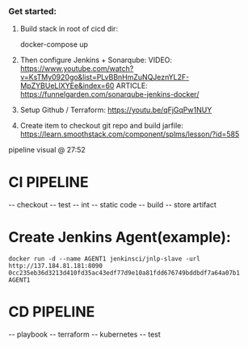 ### Get started:
1. Build stack in root of cicd dir:

    docker-compose up

2. Then configure Jenkins + Sonarqube:
VIDEO:
https://www.youtube.com/watch?v=KsTMy0920go&list=PLvBBnHmZuNQJeznYL2F-MpZYBUeLIXYEe&index=60
ARTICLE:
https://funnelgarden.com/sonarqube-jenkins-docker/

3. Setup Github / Terraform:
https://youtu.be/qFjGqPw1NUY

4. Create item to checkout git repo and build jarfile:
https://learn.smoothstack.com/component/splms/lesson/?id=585

pipeline visual @ 27:52

# CI PIPELINE
-- checkout
-- test
-- int
-- static code
-- build
-- store artifact

# Create Jenkins Agent(example):

    docker run -d --name AGENT1 jenkinsci/jnlp-slave -url http://137.184.81.181:8090 0cc235eb36d3213d410fd35ac43edf77d9e10a81fdd676749bddbdf7a64a07b1 AGENT1

# CD PIPELINE
-- playbook
-- terraform
-- kubernetes
-- test

